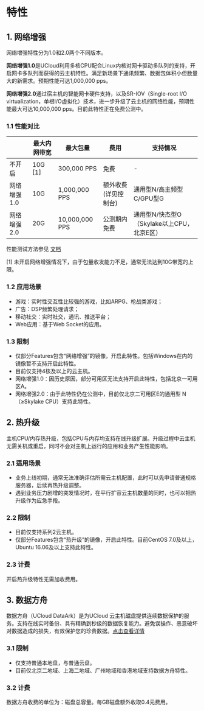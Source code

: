 

# 特性

## 1. 网络增强

网络增强特性分为1.0和2.0两个不同版本。

**网络增强1.0**是UCloud利用多核CPU配合Linux内核对网卡驱动多队列的支持，开启网卡多队列而获得的云主机特性。满足新场景下通讯频繁、数据包体积小但数量大的新需求。预期性能可达1,000,000
pps。

**网络增强2.0**通过宿主机的智能网卡硬件支持，以及SR-IOV（Single-root I/O
virtualization，单根I/O虚拟化）技术，进一步升级了云主机的网络性能，预期性能最大可达10,000,000
pps。目前此特性正在免费公测中。

### 1.1 性能对比

|         | 最大内网带宽    | 最大包量           | 费用           | 支持情况                         |
| ------- | --------- | -------------- | ------------ | ---------------------------- |
| 不开启     | 10G \[1\] | 300,000 PPS    | 免费           | \-                           |
| 网络增强1.0 | 10G       | 1,000,000 PPS  | 额外收费 (详见控制台) | 通用型N/高主频型C/GPU型G             |
| 网络增强2.0 | 20G       | 10,000,000 PPS | 公测期内免费       | 通用型N/快杰型O（Skylake以上CPU，北京E区） |

性能测试方法参见 [文档](/compute/uhost/testdata/netenhanced)

\[1\] 未开启网络增强情况下，由于包量收发能力不足，通常无法达到10G带宽的上限。

### 1.2 应用场景

  - 游戏：实时性交互性比较强的游戏，比如ARPG、枪战类游戏；
  - 广告：DSP频繁处理请求；
  - 移动社交：实时社交，通讯、推送平台；
  - Web应用：基于Web Socket的应用。

### 1.3 限制

  - 仅部分Features包含“网络增强”的镜像，开启此特性。包括Windows在内的镜像暂不支持开启此特性。
  - 目前仅支持4核及以上的云主机。
  - 网络增强1.0：因历史原因，部分可用区无法支持开启此特性，包括北京一可用区A。
  - 网络增强2.0：由于此特性仍在公测中，目前仅北京二可用区E的通用型 N（≥Skylake CPU）支持此特性。

## 2. 热升级

主机CPU/内存热升级，包括CPU与内存均支持在线升级扩展。升级过程中云主机无需关机或重启，同时不会对主机上运行的应用和业务产生性能影响。

### 2.1 适用场景

  - 业务上线初期，通常无法准确评估所需云主机配置，此时可以先申请普通规格服务器，后续再热升级调整。
  - 遇到业务压力剧增的突发情况时，在平行扩容云主机数量的同时，也可以把热升级作为应急手段。

### 2.2 限制

  - 目前仅支持系列2云主机。
  - 仅部分Features包含“热升级”的镜像，开启此特性。目前CentOS 7.0及以上，Ubuntu 16.06及以上支持此特性。

### 2.3 计费

开启热升级特性无需加收费用。

## 3. 数据方舟

数据方舟（UCloud DataArk）是为UCloud
云主机磁盘提供连续数据保护的服务。支持在线实时备份、具有精确到秒级的数据恢复能力。避免误操作、恶意破坏对数据造成的损失，有效保护您的珍贵数据。[点击查看详情](https://docs.ucloud.cn/storage_cdn/uda/overview)

### 3.1 限制

  - 仅支持普通本地盘，与普通云盘。
  - 目前仅北京二地域、上海二地域、广州地域和香港地域支持数据方舟特性。

### 3.2 计费

数据方舟收费的单位为：磁盘总容量。每GB磁盘额外收取0.4元费用。
